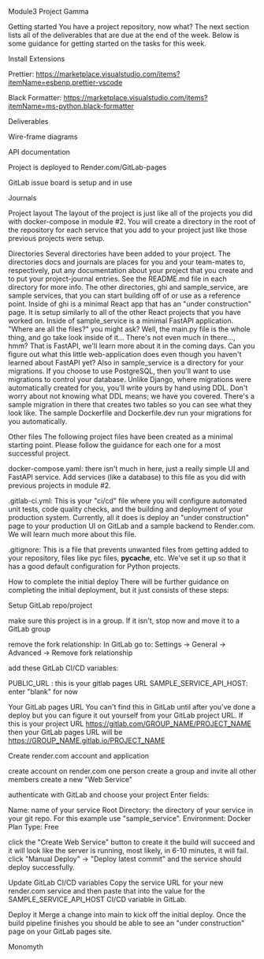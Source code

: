 Module3 Project Gamma

Getting started
You have a project repository, now what? The next section
lists all of the deliverables that are due at the end of the
week. Below is some guidance for getting started on the
tasks for this week.

Install Extensions

Prettier: https://marketplace.visualstudio.com/items?itemName=esbenp.prettier-vscode

Black Formatter: https://marketplace.visualstudio.com/items?itemName=ms-python.black-formatter



Deliverables


 Wire-frame diagrams

 API documentation

 Project is deployed to Render.com/GitLab-pages

 GitLab issue board is setup and in use

 Journals


Project layout
The layout of the project is just like all of the projects
you did with docker-compose in module #2. You will create
a directory in the root of the repository for each service
that you add to your project just like those previous
projects were setup.

Directories
Several directories have been added to your project. The
directories docs and journals are places for you and
your team-mates to, respectively, put any documentation
about your project that you create and to put your
project-journal entries. See the README.md file in each
directory for more info.
The other directories, ghi and sample_service, are
sample services, that you can start building off of or use
as a reference point.
Inside of ghi is a minimal React app that has an "under
construction" page. It is setup similarly to all of the
other React projects that you have worked on.
Inside of sample_service is a minimal FastAPI application.
"Where are all the files?" you might ask? Well, the
main.py file is the whole thing, and go take look inside
of it... There's not even much in there..., hmm? That is
FastAPI, we'll learn more about it in the coming days. Can
you figure out what this little web-application does even
though you haven't learned about FastAPI yet?
Also in sample_service is a directory for your migrations.
If you choose to use PostgreSQL, then you'll want to use
migrations to control your database. Unlike Django, where
migrations were automatically created for you, you'll write
yours by hand using DDL. Don't worry about not knowing what
DDL means; we have you covered. There's a sample migration
in there that creates two tables so you can see what they
look like.
The sample Dockerfile and Dockerfile.dev run your migrations
for you automatically.

Other files
The following project files have been created as a minimal
starting point. Please follow the guidance for each one for
a most successful project.


docker-compose.yaml: there isn't much in here, just a
really simple UI and FastAPI service. Add services
(like a database) to this file as you did with previous
projects in module #2.

.gitlab-ci.yml: This is your "ci/cd" file where you will
configure automated unit tests, code quality checks, and
the building and deployment of your production system.
Currently, all it does is deploy an "under construction"
page to your production UI on GitLab and a sample backend
to Render.com. We will learn much more about this file.

.gitignore: This is a file that prevents unwanted files
from getting added to your repository, files like
pyc files, __pycache__, etc. We've set it up so that
it has a good default configuration for Python projects.


How to complete the initial deploy
There will be further guidance on completing the initial
deployment, but it just consists of these steps:

Setup GitLab repo/project


make sure this project is in a group. If it isn't, stop
now and move it to a GitLab group


remove the fork relationship: In GitLab go to:
Settings -> General -> Advanced -> Remove fork relationship


add these GitLab CI/CD variables:

PUBLIC_URL : this is your gitlab pages URL
SAMPLE_SERVICE_API_HOST: enter "blank" for now




Your GitLab pages URL
You can't find this in GitLab until after you've done a deploy
but you can figure it out yourself from your GitLab project URL.
If this is your project URL
https://gitlab.com/GROUP_NAME/PROJECT_NAME
then your GitLab pages URL will be
https://GROUP_NAME.gitlab.io/PROJECT_NAME

Create render.com account and application

create account on render.com
one person create a group and invite all other members
create a new "Web Service"

authenticate with GitLab and choose your project
Enter fields:

Name: name of your service
Root Directory: the directory of your service in your git repo.
For this example use "sample_service".
Environment: Docker
Plan Type: Free


click the "Create Web Service" button to create it
the build will succeed and it will look like the server is running,
most likely, in 6-10 minutes, it will fail.
click "Manual Deploy" -> "Deploy latest commit" and the service
should deploy successfully.




Update GitLab CI/CD variables
Copy the service URL for your new render.com service and then paste
that into the value for the SAMPLE_SERVICE_API_HOST CI/CD variable
in GitLab.

Deploy it
Merge a change into main to kick off the initial deploy. Once the build pipeline
finishes you should be able to see an "under construction" page on your GitLab
pages site.

Monomyth
